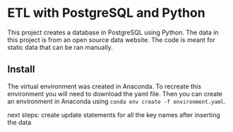 # ETL with PostgreSQL and Python
This project creates a database in PostgreSQL using Python. The data in this project is from an open source data website. The code is meant for static data that can be ran manually. 
## Install
The virtual environment was created in Anaconda. To recreate this environment you will need to download the yaml file. Then you can create an environment in Anaconda using `conda env create -f environment.yaml`.	 


next steps:
create update statements for all the key names after inserting the data
